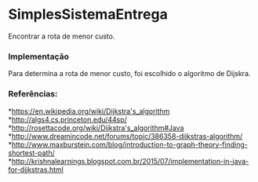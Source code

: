 # SimplesSistemaEntrega
Encontrar a rota de menor custo.

### Implementação
Para determina a rota de menor custo, foi escolhido o algoritmo de Dijskra.

### Referências:
*https://en.wikipedia.org/wiki/Dijkstra's_algorithm
*http://algs4.cs.princeton.edu/44sp/
*http://rosettacode.org/wiki/Dijkstra's_algorithm#Java
*http://www.dreamincode.net/forums/topic/386358-dijkstras-algorithm/
*http://www.maxburstein.com/blog/introduction-to-graph-theory-finding-shortest-path/
*http://krishnalearnings.blogspot.com.br/2015/07/implementation-in-java-for-dijkstras.html
